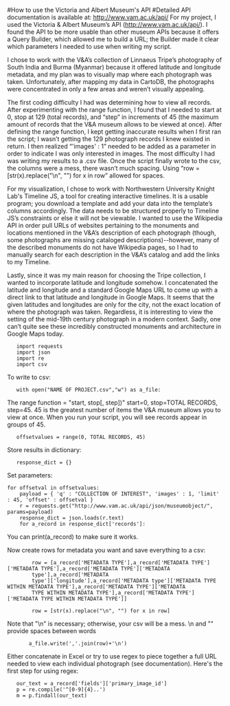 #How to use the Victoria and Albert Museum's API
#Detailed API documentation is available at: http://www.vam.ac.uk/api/
For my project, I used the Victoria & Albert Museum’s API (http://www.vam.ac.uk/api/). I found the API to be more usable than other museum APIs because it offers a Query Builder, which allowed me to build a URL; the Builder made it clear which parameters I needed to use when writing my script.
 
I chose to work with the V&A’s collection of Linnaeus Tripe’s photography of South India and Burma (Myanmar) because it offered latitude and longitude metadata, and my plan was to visually map where each photograph was taken. Unfortunately, after mapping my data in CartoDB, the photographs were concentrated in only a few areas and weren’t visually appealing. 

The first coding difficulty I had was determining how to view all records. After experimenting with the range function, I found that I needed to start at 0, stop at 129 (total records), and “step” in increments of 45 (the maximum amount of records that the V&A museum allows to be viewed at once). After defining the range function, I kept getting inaccurate results when I first ran the script; I wasn’t getting the 129 photograph records I knew existed in return. I then realized “'images' : 1” needed to be added as a parameter in order to indicate I was only interested in images. The most difficulty I had was writing my results to a .csv file. Once the script finally wrote to the csv, the columns were a mess, there wasn’t much spacing. Using “row = [str(x).replace("\n", "") for x in row” allowed for spaces.

For my visualization, I chose to work with Northwestern University Knight Lab's Timeline JS, a tool for creating interactive timelines. It is a usable program; you download a template and add your data into the template’s columns accordingly. The data needs to be structured properly to Timeline JS’s constraints or else it will not be viewable. I wanted to use the Wikipedia API in order pull URLs of websites pertaining to the monuments and locations mentioned in the V&A’s description of each photograph (though, some photographs are missing cataloged descriptions)--however, many of the described monuments do not have Wikipedia pages, so I had to manually search for each description in the V&A’s catalog and add the links to my Timeline. 

Lastly, since it was my main reason for choosing the Tripe collection, I wanted to incorporate latitude and longitude somehow. I concatenated the latitude and longitude and a standard Google Maps URL to come up with a direct link to that latitude and longitude in Google Maps. It seems that the given latitudes and longitudes are only for the city, not the exact location of where the photograph was taken. Regardless, it is interesting to view the setting of the mid-19th century photograph in a modern context. Sadly, one can’t quite see these incredibly constructed monuments and architecture in Google Maps today.

 

       import requests
       import json
       import re
       import csv
  To write to csv:     
  
       with open("NAME OF PROJECT.csv","w") as a_file:
  The range function = "start, stop[, step])" start=0, stop=TOTAL RECORDS, step=45. 45 is the greatest number of items the V&A museum allows you to view at once. When you run your script, you will see records appear in groups of 45.
       
       offsetvalues = range(0, TOTAL RECORDS, 45)
    
  Store results in dictionary:
    
       response_dict = {}
   
  Set parameters:
  
    for offsetval in offsetvalues:
        payload = { 'q' : "COLLECTION OF INTEREST", 'images' : 1, 'limit' : 45, 'offset' : offsetval }
        r = requests.get("http://www.vam.ac.uk/api/json/museumobject/", params=payload)
        response_dict = json.loads(r.text)
        for a_record in response_dict['records']:
        
You can print(a_record) to make sure it works.
        
Now create rows for metadata you want and save everything to a csv:
        
            row = [a_record['METADATA TYPE'],a_record['METADATA TYPE']['METADATA TYPE'],a_record['METADATA TYPE']['METADATA     
            type'],a_record['METADATA    
            type']['longitude'],a_record['METADATA type']['METADATA TYPE WITHIN METADATA TYPE'],a_record['METADATA TYPE']['METADATA 
            TYPE WITHIN METADATA TYPE'],a_record['METADATA TYPE']['METADATA TYPE WITHIN METADATA TYPE']]
            
            row = [str(x).replace("\n", "") for x in row]
Note that "\n" is necessary; otherwise, your csv will be a mess. \n and "" provide spaces between words
           
           a_file.write(','.join(row)+'\n')
       
Either concatenate in Excel or try to use regex to piece together a full URL needed to view each individual photograph (see documentation). Here's the first step for using regex:
        
       our_text = a_record['fields']['primary_image_id']
       p = re.compile('^[0-9]{4}..')
       m = p.findall(our_text)
